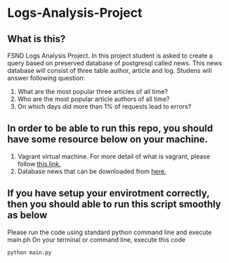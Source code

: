 # Logs-Analysis-Project


## What is this?
FSND Logs Analysis Project. In this project student is asked to create a query based on preserved database of postgresql called news. This news database will consist of three table author, article and log. Studens will answer following question:
1. What are the most popular three articles of all time? 
2. Who are the most popular article authors of all time? 
3. On which days did more than 1% of requests lead to errors? 

## In order to be able to run this repo, you should have some resource below on your machine.
1. Vagrant virtual machine. For more detail of what is vagrant, please follow [this link.](https://www.vagrantup.com/docs/)
2. Database news that can be downloaded from [here.](https://d17h27t6h515a5.cloudfront.net/topher/2016/August/57b5f748_newsdata/newsdata.zip)

## If you have setup your envirotment correctly, then you should able to run this script smoothly as below
Please run the code using standard python command line and execute main.ph
On your terminal or command line, execute this code
``` 
python main.py
```
